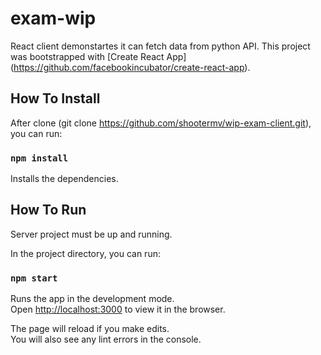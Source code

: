 # exam-wip

React client demonstartes it can fetch data from python API.
This project was bootstrapped with [Create React App]  (https://github.com/facebookincubator/create-react-app).


## How To Install

After clone (git clone https://github.com/shootermv/wip-exam-client.git), you can run:

### `npm install`

Installs the dependencies.<br>



## How To Run

Server project must be up and running.<br>

In the project directory, you can run:

### `npm start`

Runs the app in the development mode.<br>
Open [http://localhost:3000](http://localhost:3000) to view it in the browser.

The page will reload if you make edits.<br>
You will also see any lint errors in the console.

